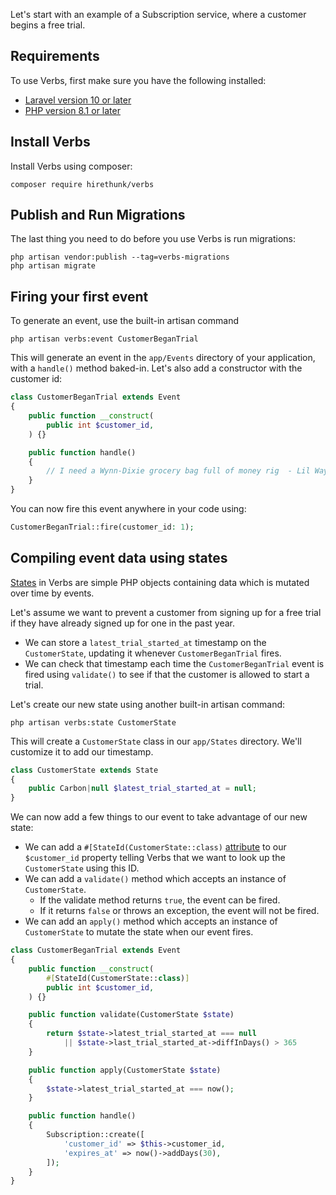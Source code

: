 Let's start with an example of a Subscription service, where a customer begins a free trial.

<!-- @todo needs to be updated overall-->
<!-- @todo I think this is a good example, but it would be nice if we could think of an example
that someone could fully implement when they first get verbs
i.e. in this example, you would have to make a subscription model with various fields for this to actually work-->

## Requirements

To use Verbs, first make sure you have the following installed:

- [Laravel version 10 or later](https://laravel.com/docs/10.x)
- [PHP version 8.1 or later](https://herd.laravel.com/)

## Install Verbs

Install Verbs using composer:

```shell
composer require hirethunk/verbs
```

## Publish and Run Migrations

The last thing you need to do before you use Verbs is run migrations:

```shell
php artisan vendor:publish --tag=verbs-migrations
php artisan migrate
```

## Firing your first event

To generate an event, use the built-in artisan command

```shell
php artisan verbs:event CustomerBeganTrial
```

This will generate an event in the `app/Events` directory of your application, with a `handle()` method baked-in.
Let's also add a constructor with the customer id:

```php
class CustomerBeganTrial extends Event
{
    public function __construct(
	    public int $customer_id,
    ) {}

    public function handle()
    {
        // I need a Wynn-Dixie grocery bag full of money rig  - Lil Wayne
    }
}
```

You can now fire this event anywhere in your code using:

```php
CustomerBeganTrial::fire(customer_id: 1);
```

## Compiling event data using states

[States](/docs/reference/states) in Verbs are simple PHP objects containing data which is mutated over time by events.

Let's assume we want to prevent a customer from signing up for a free trial if they have already signed up for one in the past year.

- We can store a `latest_trial_started_at` timestamp on the `CustomerState`, updating it whenever `CustomerBeganTrial` fires.
- We can check that timestamp each time the `CustomerBeganTrial` event is fired using `validate()` to see if that the customer is allowed to start a trial.

Let's create our new state using another built-in artisan command:

```shell
php artisan verbs:state CustomerState
```

This will create a `CustomerState` class in our `app/States` directory. We'll customize it to add our timestamp.

```php
class CustomerState extends State
{
	public Carbon|null $latest_trial_started_at = null;
}
```

We can now add a few things to our event to take advantage of our new state:

- We can add a `#[StateId(CustomerState::class)` [attribute](/docs/technical/attributes) to our `$customer_id` property telling Verbs that we want to look up the `CustomerState` using this ID.
- We can add a `validate()` method which accepts an instance of `CustomerState`.
    - If the validate method returns `true`, the event can be fired.
    - If it returns `false` or throws an exception, the event will not be fired.
- We can add an `apply()` method which accepts an instance of `CustomerState` to mutate the state when our event fires.

```php
class CustomerBeganTrial extends Event
{
    public function __construct(
        #[StateId(CustomerState::class)]
	    public int $customer_id,
    ) {}

    public function validate(CustomerState $state)
	{
		return $state->latest_trial_started_at === null
			|| $state->last_trial_started_at->diffInDays() > 365
	}

    public function apply(CustomerState $state)
    {
        $state->latest_trial_started_at === now();
    }

    public function handle()
    {
        Subscription::create([
			'customer_id' => $this->customer_id,
			'expires_at' => now()->addDays(30),
		]);
    }
}
```
